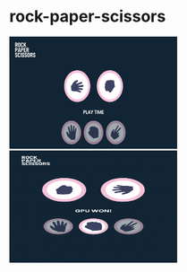 # rock-paper-scissors
 
<img src="images/homePage.png" width="300" height="200">

<img src="images/playground.png" width="300" height="200">

